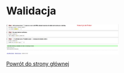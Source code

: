 <html lang="pl">
<head>
    <meta charset="UTF-8">
    <meta name="viewport" content="width=device-width, initial-scale=1.0">
    <title>Walidacja</title>
</head>
<body>
    <h1>Walidacja</h1>
    <img src="błąd_Wawrzyniak-Pekar.jpg" alt="błąd_Wawrzyniak-Pekar.jpg" width="300">
	<img src="poprawa_Wawrzyniak-Pekar_Kacper.jpg" alt="poprawa_Wawrzyniak-Pekar_Kacper.jpg" width="300">
    <p><a href="https://kacperwawrzyniakpekar.github.io/zadania-1-6/">Powrót do strony głównej</a></p>
<img scr="html.jpg" alt walidacja.jpg">
</body>
</html>
